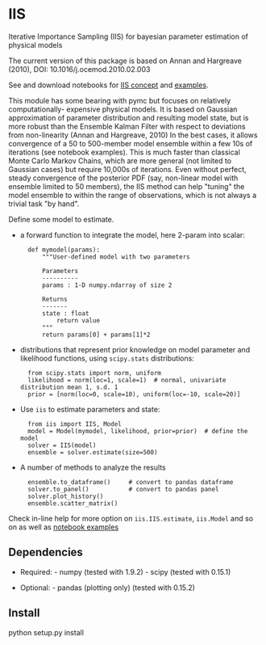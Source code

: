 IIS
===
Iterative Importance Sampling (IIS) for bayesian parameter estimation of physical models

The current version of this package is based on Annan and 
Hargreave (2010), DOI: 10.1016/j.ocemod.2010.02.003

See and download notebooks for [IIS concept](http://nbviewer.ipython.org/github/perrette/iis/blob/master/notebooks/iis_concept.ipynb) and [examples](http://nbviewer.ipython.org/github/perrette/iis/blob/master/notebooks/examples.ipynb).

This module has some bearing with pymc but focuses on relatively computationally-
expensive physical models. It is based on Gaussian approximation of parameter
distribution and resulting model state, but is more robust than the Ensemble 
Kalman Filter with respect to deviations from non-linearity (Annan and Hargreave, 2010)
In the best cases, it allows convergence of a 50 to 500-member model ensemble
within a few 10s of iterations (see notebook examples). 
This is much faster than classical Monte Carlo Markov Chains, 
which are more general (not limited to Gaussian cases) but require 10,000s of 
iterations. Even without perfect, steady convergence of the posterior PDF 
(say, non-linear model with ensemble limited to 50 members), 
the IIS method can help "tuning" the model ensemble to within the range of 
observations, which is not always a trivial task "by hand".

Define some model to estimate.

- a forward function to integrate the model, here 2-param into scalar:

        def mymodel(params):
            """User-defined model with two parameters

            Parameters
            ----------
            params : 1-D numpy.ndarray of size 2

            Returns
            -------
            state : float
                return value
            """
            return params[0] + params[1]*2

- distributions that represent prior knowledge on model parameter
  and likelihood functions, using `scipy.stats` distributions:

        from scipy.stats import norm, uniform
        likelihood = norm(loc=1, scale=1)  # normal, univariate distribution mean 1, s.d. 1
        prior = [norm(loc=0, scale=10), uniform(loc=-10, scale=20)] 

- Use `iis` to estimate parameters and state:

        from iis import IIS, Model
        model = Model(mymodel, likelihood, prior=prior)  # define the model 
        solver = IIS(model)
        ensemble = solver.estimate(size=500)
    
- A number of methods to analyze the results

        ensemble.to_dataframe()     # convert to pandas dataframe
        solver.to_panel()           # convert to pandas panel
        solver.plot_history()
        ensemble.scatter_matrix()


Check in-line help for more option on `iis.IIS.estimate`, `iis.Model` and so on as well as [notebook examples](http://nbviewer.ipython.org/github/perrette/iis/blob/master/notebooks/examples.ipynb)


Dependencies
------------

- Required:
        - numpy (tested with 1.9.2) 
        - scipy (tested with 0.15.1)

- Optional:
        - pandas (plotting only) (tested with 0.15.2)

Install
-------

python setup.py install
